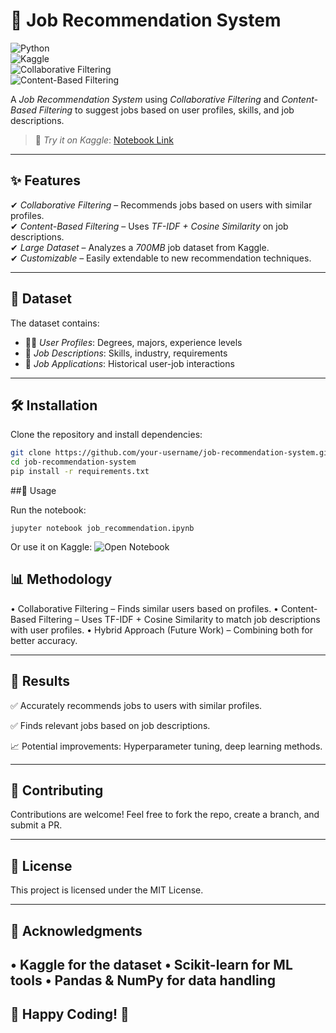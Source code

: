 # 🚀 Job Recommendation System  

![Python](https://img.shields.io/badge/Python-3.9%2B-blue?style=for-the-badge&logo=python)  
![Kaggle](https://img.shields.io/badge/Kaggle-Dataset-blue?style=for-the-badge&logo=kaggle)  
![Collaborative Filtering](https://img.shields.io/badge/Collaborative%20Filtering-%F0%9F%93%88-green?style=for-the-badge)  
![Content-Based Filtering](https://img.shields.io/badge/Content--Based%20Filtering-%F0%9F%93%9A-purple?style=for-the-badge)  

A *Job Recommendation System* using *Collaborative Filtering* and *Content-Based Filtering* to suggest jobs based on user profiles, skills, and job descriptions.  

> 📌 *Try it on Kaggle*: [Notebook Link](https://www.kaggle.com/code/atulbhartiproff/job-recommendation-system)  

---

## ✨ Features  

✔ *Collaborative Filtering* – Recommends jobs based on users with similar profiles.  
✔ *Content-Based Filtering* – Uses *TF-IDF + Cosine Similarity* on job descriptions.  
✔ *Large Dataset* – Analyzes a *700MB* job dataset from Kaggle.  
✔ *Customizable* – Easily extendable to new recommendation techniques.  

---

## 📂 Dataset  

The dataset contains:  

- 🧑‍💼 *User Profiles*: Degrees, majors, experience levels  
- 🏢 *Job Descriptions*: Skills, industry, requirements  
- 🔗 *Job Applications*: Historical user-job interactions  

---

## 🛠 Installation  

Clone the repository and install dependencies:  

```bash
git clone https://github.com/your-username/job-recommendation-system.git
cd job-recommendation-system
pip install -r requirements.txt
```
##🚀 Usage

Run the notebook:

```jupyter notebook job_recommendation.ipynb```

Or use it on Kaggle: ![Open Notebook](https://www.kaggle.com/code/atulbhartiproff/job-recommendation-system)

## 📊 Methodology
	
  •	Collaborative Filtering – Finds similar users based on profiles.
	•	Content-Based Filtering – Uses TF-IDF + Cosine Similarity to match job descriptions with user profiles.
	•	Hybrid Approach (Future Work) – Combining both for better accuracy.

---

## 📌 Results

✅ Accurately recommends jobs to users with similar profiles.

✅ Finds relevant jobs based on job descriptions.

📈 Potential improvements: Hyperparameter tuning, deep learning methods.

--- 

## 🤝 Contributing

Contributions are welcome! Feel free to fork the repo, create a branch, and submit a PR.

---

## 📜 License

This project is licensed under the MIT License.

---

## 🌟 Acknowledgments
	
  • Kaggle for the dataset
  • Scikit-learn for ML tools
  • Pandas & NumPy for data handling
---

## 🚀 Happy Coding! 🎯
